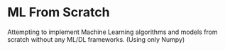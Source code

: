 # ML From Scratch
 Attempting to implement Machine Learning algorithms and models from scratch without any ML/DL frameworks. (Using only Numpy)